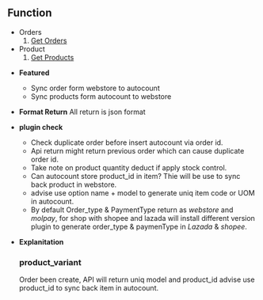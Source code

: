 **Function**
----
- Orders
  1. [Get Orders](/order/sync_order.md)
- Product
  1. [Get Products](/product/product.md)

* **Featured**

  * Sync order form webstore to autocount
  * Sync products form autocount to webstore

* **Format Return**
All return is json format

* **plugin check**
  - Check duplicate order before insert autocount via order id.
  - Api return might return previous order which can cause duplicate order id.
  - Take note on product quantity deduct if apply stock control.
  - Can autocount store product_id in item? Thie will be use to sync back product in webstore.
  - advise use option name + model to generate uniq item code  or UOM in autocount.
  - By default Order_type & PaymentType return as *webstore* and *molpay*, for shop with shopee and lazada will install different version plugin to generate order_type & paymenType in *Lazada* & *shopee*.


* **Explanitation**
  ### product_variant

  Order been create, API will return uniq model and product_id advise use product_id to sync back item in autocount.
 

